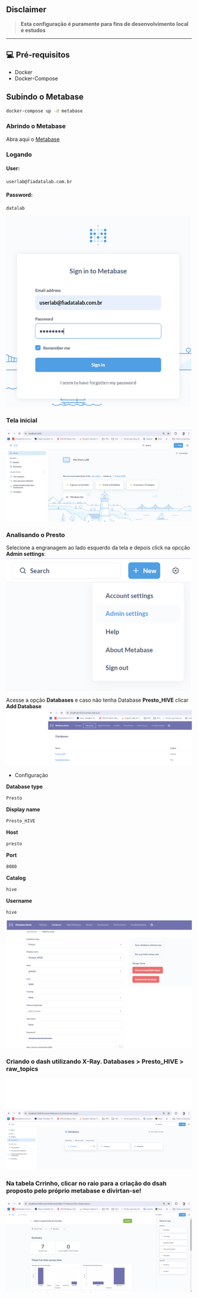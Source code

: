 ## Disclaimer
> **Esta configuração é puramente para fins de desenvolvimento local e estudos**
> 

---

## 💻 Pré-requisitos
* Docker
* Docker-Compose


## Subindo o Metabase
```bash
docker-compose up -d metabase
```

### Abrindo o Metabase
Abra aqui o [Metabase](http://localhost:3000/)


### Logando

#### User:
```bash
userlab@fiadatalab.com.br
```
#### Password:
```bash
datalab
```
![Lab](../content/login_metabase.png)


### Tela inicial

![Lab](../content/tela_inicial.png)



### Analisando o Presto

Selecione a engranagem ao lado esquerdo da tela e depois click na opcção **Admin settings**:
![Lab](../content/config_metabase.png)


Acesse a opção **Databases** e caso não tenha Database **Presto_HIVE** clicar **Add Database**   ![Lab](../content/config_metabase_1.png)


- Configuração

**Database type**
```bash
Presto
```
**Display name**
```bash
Presto_HIVE
```

**Host**
```bash
presto
```

**Port**
```bash
8080
```

**Catalog**
```bash
hive
```

**Username**
```bash
hive
```
![Lab](../content/config_metabase_2.png)


### Criando o dash utilizando X-Ray. Databases > Presto_HIVE > raw_topics

![Lab](../content/config_metabase_3.png)



### Na tabela Crrinho, clicar no raio para a criação do dsah proposto pelo próprio metabase e divirtan-se!
![Lab](../content/config_metabase_4.png)